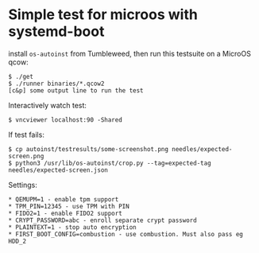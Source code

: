 # Simple test for microos with systemd-boot

install `os-autoinst` from Tumbleweed, then run this testsuite on a MicroOS qcow:

    $ ./get
    $ ./runner binaries/*.qcow2
    [c&p] some output line to run the test

Interactively watch test:

    $ vncviewer localhost:90 -Shared

If test fails:

    $ cp autoinst/testresults/some-screenshot.png needles/expected-screen.png
    $ python3 /usr/lib/os-autoinst/crop.py --tag=expected-tag needles/expected-screen.json


Settings:

    * QEMUPM=1 - enable tpm support
    * TPM_PIN=12345 - use TPM with PIN
    * FIDO2=1 - enable FIDO2 support
    * CRYPT_PASSWORD=abc - enroll separate crypt password
    * PLAINTEXT=1 - stop auto encryption
    * FIRST_BOOT_CONFIG=combustion - use combustion. Must also pass eg HDD_2
